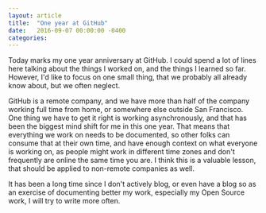 ```yaml
---
layout: article
title:  "One year at GitHub"
date:   2016-09-07 00:00:00 -0400
categories: 
---
```


Today marks my one year anniversary at GitHub. I could spend a lot of lines here talking about the things I worked on, and the things I learned so far. However, I'd like to focus on one small thing, that we probably all already know about, but we often neglect.

GitHub is a remote company, and we have more than half of the company working full time from home, or somewhere else outside San Francisco. One thing we have to get it right is working asynchronously, and that has been the biggest mind shift for me in this one year.
That means that everything we work on needs to be documented, so other folks can consume that at their own time, and have enough context on what everyone is working on, as people might work in different time zones and don't frequently are online the same time you are.
I think this is a valuable lesson, that should be applied to non-remote companies as well.

It has been a long time since I don't actively blog, or even have a blog so as an exercise of documenting better my work, especially my Open Source work, I will try to write more often.
